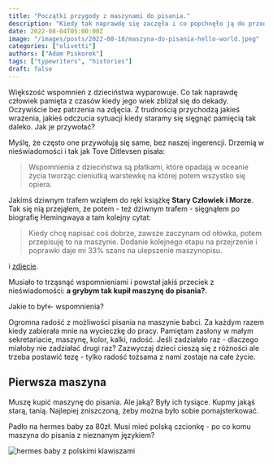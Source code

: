 ```yaml
---
title: "Początki przygody z maszynami do pisania."
description: "Kiedy tak naprawdę się zaczęła i co popchnęło ją do przodu."
date: 2022-08-04T05:00:00Z
image: "/images/posts/2022-08-18/maszyna-do-pisania-hello-world.jpeg"
categories: ["olivetti"]
authors: ["Adam Piskorek"]
tags: ["typewriters", "histories"]
draft: false
---
```


Większość wspomnień z dzieciństwa wyparowuje. Co tak naprawdę człowiek pamięta z czasów kiedy jego wiek zbliżał się do dekady. Oczywiście bez patrzenia na zdjęcia. Z trudnością przychodzą jakieś wrażenia, jakieś odczucia sytuacji kiedy staramy się sięgnąć pamięcią tak daleko. Jak je przywołać? 

Myślę, że często one przywołują się same, bez naszej ingerencji. Drzemią w nieświadomości i tak jak Tove Ditlevsen pisała:

> Wspomnienia z dzieciństwa są płatkami, które opadają w oceanie życia tworząc cieniutką warstewkę na której potem wszystko się opiera.

Jakimś dziwnym trafem wziąłem do ręki książkę __Stary Człowiek i Morze__. Tak się nią przejąłem, że potem - też dziwnym trafem - sięgnąłem po biografię Hemingwaya a tam kolejny cytat:

> Kiedy chcę napisać coś dobrze, zawsze zaczynam od ołówka, potem przepisuję to na maszynie. Dodanie kolejnego etapu na przejrzenie i poprawki daje mi 33% szans na ulepszenie maszynopisu.

i [zdjęcie][1].

Musiało to trząsnąć wspomnieniami i powstał jakiś przeciek z nieświadomości: __a grybym tak kupił maszynę do pisania?__.

Jakie to był← wspomnienia?

Ogromna radość z możliwości pisania na maszynie babci. Za każdym razem kiedy zabierała mnie na wycieczkę do pracy. Pamiętam zasłony w małym sekretariacie, maszynę, kolor, kalki, radość. Jeśli zadziałało raz - dlaczego miałoby nie zadziałać drugi raz? Zazwyczaj dzieci cieszą się z różności ale trzeba postawić tezę - tylko radość tożsama z nami zostaje na całe życie.


## Pierwsza maszyna

Muszę kupić maszynę do pisania. Ale jaką? Były ich tysiące. Kupmy jakąś starą, tanią. Najlepiej zniszczoną, żeby można było sobie pomajsterkować.

Padło na hermes baby za 80zł. Musi mieć polską czcionkę - po co komu maszyna do pisania z nieznanym językiem?

![hermes baby z polskimi klawiszami](./images/posts/2022-08-18/maszyna-do-pisania-hermes-baby-szwajcarska-made-in-germany.jpg)



[1]: https://assets2.cbsnewsstatic.com/hub/i/r/2016/01/08/4247093e-69a4-4e6d-94b8-0d484d6b40c2/thumbnail/1200x630/3d637c934fbeeace8e773bf18fcb4555/ernest-hemingway-typewriter-promo.jpg